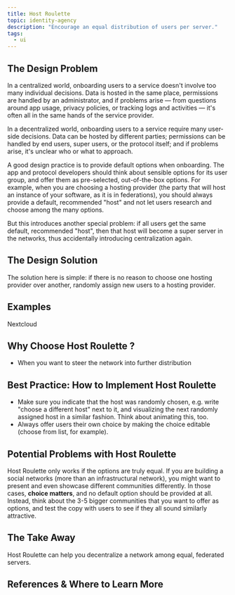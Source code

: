 ```yaml
---
title: Host Roulette
topic: identity-agency
description: "Encourage an equal distribution of users per server."
tags:
  - ui
---
```


## The Design Problem

In a centralized world, onboarding users to a service doesn't involve too many
individual decisions. Data is hosted in the same place, permissions are handled
by an administrator, and if problems arise — from questions around app usage,
privacy policies, or tracking logs and activities — it's often all in the same
hands of the service provider.

In a decentralized world, onboarding users to a service require many user-side
decisions. Data can be hosted by different parties; permissions can be handled
by end users, super users, or the protocol itself; and if problems arise, it's
unclear who or what to approach.

A good design practice is to provide default options when onboarding. The app
and protocol developers should think about sensible options for its user group,
and offer them as pre-selected, out-of-the-box options. For example, when you
are choosing a hosting provider (the party that will host an instance of your
software, as it is in federations), you should always provide a default,
recommended "host" and not let users research and choose among the many
options.

But this introduces another special problem: if all users get the same default,
recommended "host", then that host will become a super server in the networks,
thus accidentally introducing centralization again.

## The Design Solution

The solution here is simple: if there is no reason to choose one hosting
provider over another, randomly assign new users to a hosting provider.

## Examples

Nextcloud

## Why Choose Host Roulette ?

- When you want to steer the network into further distribution

## Best Practice: How to Implement Host Roulette

- Make sure you indicate that the host was randomly chosen, e.g. write "choose
  a different host" next to it, and visualizing the next randomly assigned host
  in a similar fashion. Think about animating this, too.
- Always offer users their own choice by making the choice editable (choose
  from list, for example).

## Potential Problems with Host Roulette

Host Roulette only works if the options are truly equal. If you are building
a social networks (more than an infrastructural network), you might want to
present and even showcase different communities differently. In those cases,
**choice matters**, and no default option should be provided at all. Instead,
think about the 3-5 bigger communities that you want to offer as options, and
test the copy with users to see if they all sound similarly attractive.

## The Take Away

Host Roulette can help you decentralize a network among equal, federated
servers.

## References & Where to Learn More
